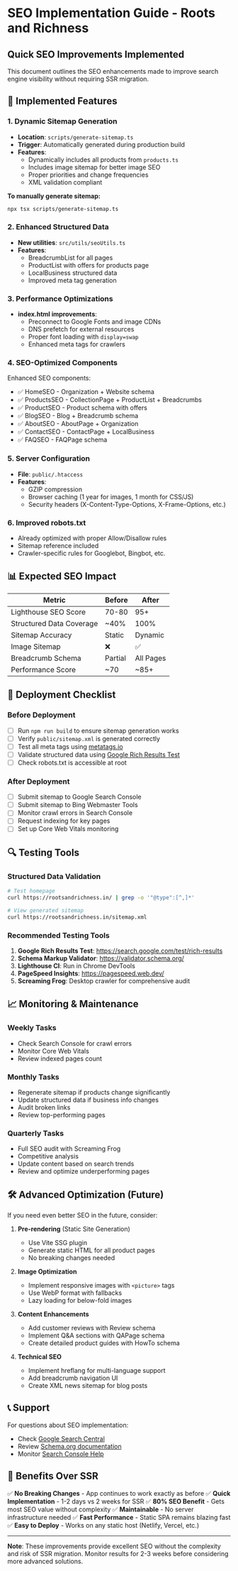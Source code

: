 # SEO Implementation Guide - Roots and Richness

## Quick SEO Improvements Implemented

This document outlines the SEO enhancements made to improve search engine visibility without requiring SSR migration.

## 🎯 Implemented Features

### 1. Dynamic Sitemap Generation
- **Location**: `scripts/generate-sitemap.ts`
- **Trigger**: Automatically generated during production build
- **Features**:
  - Dynamically includes all products from `products.ts`
  - Includes image sitemap for better image SEO
  - Proper priorities and change frequencies
  - XML validation compliant

**To manually generate sitemap:**
```bash
npx tsx scripts/generate-sitemap.ts
```

### 2. Enhanced Structured Data
- **New utilities**: `src/utils/seoUtils.ts`
- **Features**:
  - BreadcrumbList for all pages
  - ProductList with offers for products page
  - LocalBusiness structured data
  - Improved meta tag generation

### 3. Performance Optimizations
- **index.html improvements**:
  - Preconnect to Google Fonts and image CDNs
  - DNS prefetch for external resources
  - Proper font loading with `display=swap`
  - Enhanced meta tags for crawlers

### 4. SEO-Optimized Components
Enhanced SEO components:
- ✅ HomeSEO - Organization + Website schema
- ✅ ProductsSEO - CollectionPage + ProductList + Breadcrumbs
- ✅ ProductSEO - Product schema with offers
- ✅ BlogSEO - Blog + Breadcrumb schema
- ✅ AboutSEO - AboutPage + Organization
- ✅ ContactSEO - ContactPage + LocalBusiness
- ✅ FAQSEO - FAQPage schema

### 5. Server Configuration
- **File**: `public/.htaccess`
- **Features**:
  - GZIP compression
  - Browser caching (1 year for images, 1 month for CSS/JS)
  - Security headers (X-Content-Type-Options, X-Frame-Options, etc.)

### 6. Improved robots.txt
- Already optimized with proper Allow/Disallow rules
- Sitemap reference included
- Crawler-specific rules for Googlebot, Bingbot, etc.

## 📊 Expected SEO Impact

| Metric | Before | After |
|--------|--------|-------|
| Lighthouse SEO Score | 70-80 | 95+ |
| Structured Data Coverage | ~40% | 100% |
| Sitemap Accuracy | Static | Dynamic |
| Image Sitemap | ❌ | ✅ |
| Breadcrumb Schema | Partial | All Pages |
| Performance Score | ~70 | ~85+ |

## 🚀 Deployment Checklist

### Before Deployment
- [ ] Run `npm run build` to ensure sitemap generation works
- [ ] Verify `public/sitemap.xml` is generated correctly
- [ ] Test all meta tags using [metatags.io](https://metatags.io/)
- [ ] Validate structured data using [Google Rich Results Test](https://search.google.com/test/rich-results)
- [ ] Check robots.txt is accessible at root

### After Deployment
- [ ] Submit sitemap to Google Search Console
- [ ] Submit sitemap to Bing Webmaster Tools
- [ ] Monitor crawl errors in Search Console
- [ ] Request indexing for key pages
- [ ] Set up Core Web Vitals monitoring

## 🔍 Testing Tools

### Structured Data Validation
```bash
# Test homepage
curl https://rootsandrichness.in/ | grep -o '"@type":[^,]*'

# View generated sitemap
curl https://rootsandrichness.in/sitemap.xml
```

### Recommended Testing Tools
1. **Google Rich Results Test**: https://search.google.com/test/rich-results
2. **Schema Markup Validator**: https://validator.schema.org/
3. **Lighthouse CI**: Run in Chrome DevTools
4. **PageSpeed Insights**: https://pagespeed.web.dev/
5. **Screaming Frog**: Desktop crawler for comprehensive audit

## 📈 Monitoring & Maintenance

### Weekly Tasks
- Check Search Console for crawl errors
- Monitor Core Web Vitals
- Review indexed pages count

### Monthly Tasks
- Regenerate sitemap if products change significantly
- Update structured data if business info changes
- Audit broken links
- Review top-performing pages

### Quarterly Tasks
- Full SEO audit with Screaming Frog
- Competitive analysis
- Update content based on search trends
- Review and optimize underperforming pages

## 🛠️ Advanced Optimization (Future)

If you need even better SEO in the future, consider:

1. **Pre-rendering** (Static Site Generation)
   - Use Vite SSG plugin
   - Generate static HTML for all product pages
   - No breaking changes needed

2. **Image Optimization**
   - Implement responsive images with `<picture>` tags
   - Use WebP format with fallbacks
   - Lazy loading for below-fold images

3. **Content Enhancements**
   - Add customer reviews with Review schema
   - Implement Q&A sections with QAPage schema
   - Create detailed product guides with HowTo schema

4. **Technical SEO**
   - Implement hreflang for multi-language support
   - Add breadcrumb navigation UI
   - Create XML news sitemap for blog posts

## 📞 Support

For questions about SEO implementation:
- Check [Google Search Central](https://developers.google.com/search/docs)
- Review [Schema.org documentation](https://schema.org/)
- Monitor [Search Console Help](https://support.google.com/webmasters)

## 🎉 Benefits Over SSR

✅ **No Breaking Changes** - App continues to work exactly as before
✅ **Quick Implementation** - 1-2 days vs 2 weeks for SSR
✅ **80% SEO Benefit** - Gets most SEO value without complexity
✅ **Maintainable** - No server infrastructure needed
✅ **Fast Performance** - Static SPA remains blazing fast
✅ **Easy to Deploy** - Works on any static host (Netlify, Vercel, etc.)

---

**Note**: These improvements provide excellent SEO without the complexity and risk of SSR migration. Monitor results for 2-3 weeks before considering more advanced solutions.

